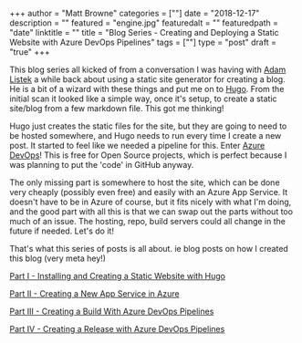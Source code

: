 +++
author = "Matt Browne"
categories = [""]
date = "2018-12-17"
description = ""
featured = "engine.jpg"
featuredalt = ""
featuredpath = "date"
linktitle = ""
title = "Blog Series - Creating and Deploying a Static Website with Azure DevOps Pipelines"
tags = [""]
type = "post"
draft = "true"
+++

This blog series all kicked of from a conversation I was having with [Adam Listek](https://twitter.com/alistek) a while back about using a static site generator for creating a blog.  He is a bit of a wizard with these things and put me on to [Hugo](https://gohugo.io/).  From the initial scan it looked like a simple way, once it's setup, to create a static site/blog from a few markdown file.  This got me thinking!

Hugo just creates the static files for the site, but they are going to need to be hosted somewhere, and Hugo needs to run every time I create a new post.  It started to feel like we needed a pipeline for this.  Enter [Azure DevOps](https://azure.microsoft.com/en-gb/services/devops/)!  This is free for Open Source projects, which is perfect because I was planning to put the 'code' in GitHub anyway.

The only missing part is somewhere to host the site, which can be done very cheaply (possibly even free) and easily with an Azure App Service.  It doesn't have to be in Azure of course, but it fits nicely with what I'm doing, and the good part with all this is that we can swap out the parts without too much of an issue.  The hosting, repo, build servers could all change in the future if needed.  Let's do it!

That's what this series of posts is all about. ie blog posts on how I created this blog (very meta hey!)

[Part I - Installing and Creating a Static Website with Hugo](/blog/part-i-installing-and-creating-a-static-website-with-hugo/)

[Part II - Creating a New App Service in Azure](/blog/part-ii-creating-a-new-app-service-in-azure/)

[Part III - Creating a Build With Azure DevOps Pipelines](/blog/part-iii-creating-a-build-with-azure-devops-pipelines/)

[Part IV - Creating a Release with Azure DevOps Pipelines](/blog/part-iv-creating-a-release-with-azure-devops-pipelines/)

